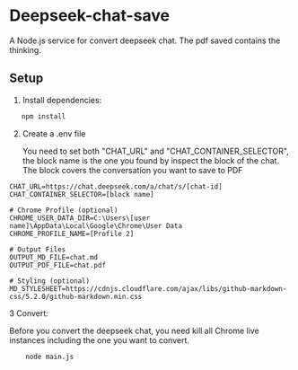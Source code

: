 # Deepseek-chat-save

A Node.js service for convert deepseek chat. The pdf saved contains the thinking.

## Setup

1. Install dependencies:
```bash
   npm install
```
 
2. Create a .env file
   
   You need to set both "CHAT_URL" and "CHAT_CONTAINER_SELECTOR", the block name is the one you found by inspect the block of the chat. The block covers the conversation you want to save to PDF
   
```
CHAT_URL=https://chat.deepseek.com/a/chat/s/[chat-id]
CHAT_CONTAINER_SELECTOR=[block name]

# Chrome Profile (optional)
CHROME_USER_DATA_DIR=C:\Users\[user name]\AppData\Local\Google\Chrome\User Data
CHROME_PROFILE_NAME=[Profile 2]

# Output Files
OUTPUT_MD_FILE=chat.md
OUTPUT_PDF_FILE=chat.pdf

# Styling (optional)
MD_STYLESHEET=https://cdnjs.cloudflare.com/ajax/libs/github-markdown-css/5.2.0/github-markdown.min.css
```
3 Convert:

Before you convert the deepseek chat, you need kill all Chrome live instances including the one you want to convert.
```
    node main.js
```

